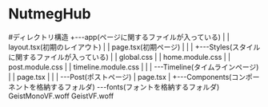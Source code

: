 # NutmegHub

#ディレクトリ構造
+---app(ページに関するファイルが入っている)
|   |   layout.tsx(初期のレイアウト)
|   |   page.tsx(初期ページ)
|   |
|   +---Styles(スタイルに関するファイルが入っている)
|   |       global.css
|   |       home.module.css
|   |       post.module.css
|   |       timeline.module.css
|   |
|   \---Timeline(タイムラインページ)
|       |   page.tsx
|       |
|       \---Post(ポストページ)
|               page.tsx
|
+---Components(コンポーネントを格納するフォルダ)
\---fonts(フォントを格納するフォルダ)
        GeistMonoVF.woff
        GeistVF.woff
